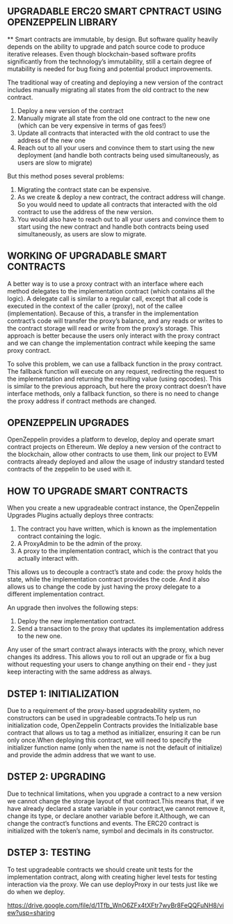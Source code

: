 UPGRADABLE ERC20 SMART CPNTRACT USING OPENZEPPELIN LIBRARY
----------------------------------------------------------

** Smart contracts are immutable, by design. But software quality heavily depends on the ability to upgrade and patch source code to produce iterative releases. Even though blockchain-based software profits significantly from the technology’s immutability, still a certain degree of mutability is needed for bug fixing and potential product improvements.

The traditional way of creating and deploying a new version of the contract includes manually migrating all states from the old contract to the new contract.
1.  Deploy a new version of the contract
2.  Manually migrate all state from the old one contract to the new one (which can be very expensive in terms of gas fees!)
3.  Update all contracts that interacted with the old contract to use the address of the new one
4.  Reach out to all your users and convince them to start using the new deployment (and handle both contracts being used simultaneously, as users are slow to migrate)

But this method poses several problems:
1.  Migrating the contract state can be expensive.
2.  As we create & deploy a new contract, the contract address will change. So you would need to update all contracts that interacted with the old contract to use the address of the new version.
3.  You would also have to reach out to all your users and convince them to start using the new contract and handle both contracts being used simultaneously, as users are slow to migrate.

WORKING OF UPGRADABLE SMART CONTRACTS
-------------------------------------

A better way is to use a proxy contract with an interface where each method delegates to the implementation contract (which contains all the logic).
A delegate call is similar to a regular call, except that all code is executed in the context of the caller (proxy), not of the callee (implementation). Because of this, a transfer in the implementation contract’s code will transfer the proxy’s balance, and any reads or writes to the contract storage will read or write from the proxy’s storage.
This approach is better because the users only interact with the proxy contract and we can change the implementation contract while keeping the same proxy contract.

To solve this problem, we can use a fallback function in the proxy contract. The fallback function will execute on any request, redirecting the request to the implementation and returning the resulting value (using opcodes). This is similar to the previous approach, but here the proxy contract doesn’t have interface methods, only a fallback function, so there is no need to change the proxy address if contract methods are changed.

OPENZEPPELIN UPGRADES
---------------------

OpenZeppelin provides a platform to develop, deploy and operate smart contract projects on Ethereum. We deploy a new version of the contract to the blockchain, allow other contracts to use them, link our project to EVM contracts already deployed and allow the usage of industry standard tested contracts of the zeppelin to be used with it. 

HOW TO UPGRADE SMART CONTRACTS
------------------------------

When you create a new upgradeable contract instance, the OpenZeppelin Upgrades Plugins actually deploys three contracts:
1.  The contract you have written, which is known as the implementation contract containing the logic.
2.  A ProxyAdmin to be the admin of the proxy.
3.  A proxy to the implementation contract, which is the contract that you actually interact with.

This allows us to decouple a contract’s state and code: the proxy holds the state, while the implementation contract provides the code. And it also allows us to change the code by just having the proxy delegate to a different implementation contract.

An upgrade then involves the following steps:
1.  Deploy the new implementation contract.
2.  Send a transaction to the proxy that updates its implementation address to the new one.

Any user of the smart contract always interacts with the proxy, which never changes its address. This allows you to roll out an upgrade or fix a bug without requesting your users to change anything on their end - they just keep interacting with the same address as always.

DSTEP 1: INITIALIZATION
-----------------------
Due to a requirement of the proxy-based upgradeability system, no constructors can be used in upgradeable contracts.To help us run initialization code, OpenZeppelin Contracts provides the Initializable base contract that allows us to tag a method as initializer, ensuring it can be run only once.When deploying this contract, we will need to specify the initializer function name (only when the name is not the default of initialize) and provide the admin address that we want to use.

DSTEP 2: UPGRADING
------------------
Due to technical limitations, when you upgrade a contract to a new version we cannot change the storage layout of that contract.This means that, if we have already declared a state variable in your contract,we cannot remove it, change its type, or declare another variable before it.Although, we can change the contract’s functions and events.
The ERC20 contract is initialized with the token’s name, symbol and decimals in its constructor.

DSTEP 3: TESTING
----------------
To test upgradeable contracts we should create unit tests for the implementation contract, along with creating higher level tests for testing interaction via the proxy. We can use deployProxy in our tests just like we do when we deploy.

https://drive.google.com/file/d/1Tfb_WnO6ZFx4tXFtr7wyBr8FeQQFuNH8/view?usp=sharing


